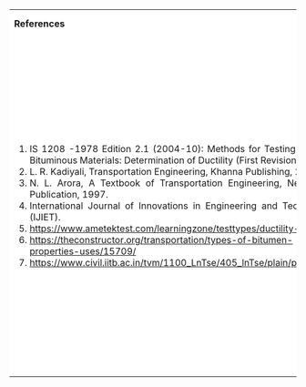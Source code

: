 <table style="text-align:justify;">
<tr style="background-color: white">
<th>References</th>
<th>Contributors list</th>
</tr>
<tr style="text-align:justify;padding-top:0px;background-color: white">
<td style="text-align:justify;padding-top:0px">
<ol style="padding-top:0px">
<li>IS 1208 -1978 Edition 2.1 (2004-10): Methods for Testing Tar and Bituminous Materials: Determination of Ductility (First Revision).</li>
<li>L. R. Kadiyali, Transportation Engineering, Khanna Publishing, 2016.</li>
<li>N. L. Arora, A Textbook of Transportation Engineering, New India Publication, 1997.</li>
<li>International Journal of Innovations in Engineering and Technology (IJIET).</li>
<li><a  href="https://www.ametektest.com/learningzone/testtypes/ductility-testing">https://www.ametektest.com/learningzone/testtypes/ductility-testing</a></li>
<li><a href="https://theconstructor.org/transportation/types-of-bitumen-properties-uses/15709/">https://theconstructor.org/transportation/types-of-bitumen-properties-uses/15709/</a></li>
<li><a href="https://www.civil.iitb.ac.in/tvm/1100_LnTse/405_lnTse/plain/plain.html">https://www.civil.iitb.ac.in/tvm/1100_LnTse/405_lnTse/plain/plain.html</a></li>
</ol>
</td>
<td style="text-align:justify;padding-top:0px">Developer: Dr. Pruthviraj U | NITK</br>
Contributors:
<ul style="list-style-type: none;">
<li>Akshaya | NITK</li>
<li>Swathi Shetty | NITK</li>
<li>Aishwarya Shetty | NITK</li>
<li>Aishwarya Hegde | NITK</li>
<li>H.D Sumanth (16Cv114) | NITK</li>
<li>Ujwal M (16CV146) | NITK</li>
<li>Vathan K (16CV147) | NITK</li>
<li>Sushamitha Wadde | NITK</li>
</ul></td>
</tr>
</table>
 
 

